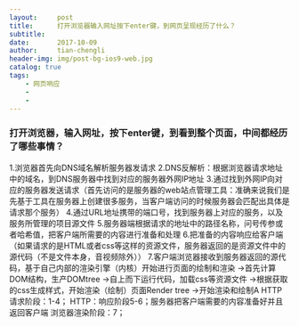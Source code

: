 ```yaml
---
layout:     post
title:      打开浏览器输入网址按下enter键，到网页呈现经历了什么？
subtitle:   
date:       2017-10-09
author:     tian-chengli
header-img: img/post-bg-ios9-web.jpg
catalog: true
tags:
    - 网页响应
    - 
    -
---
```


###  打开浏览器，输入网址，按下enter键，到看到整个页面，中间都经历了哪些事情？
1.浏览器首先向DNS域名解析服务器发请求
2.DNS反解析：根据浏览器请求地址中的域名，到DNS服务器中找到对应的服务器外网IP地址
3.通过找到外网IP向对应的服务器发送请求（首先访问的是服务器的web站点管理工具：准确来说我们是先基于工具在服务器上创建很多服务，当客户端访问的时候服务器会匹配出具体是请求那个服务）
4.通过URL地址携带的端口号，找到服务器上对应的服务，以及服务所管理的项目源文件
5.服务器端根据请求的地址中的路径名称，问号传参或者哈希值，把客户端所需要的内容进行准备和处理
6.把准备的内容响应给客户端（如果请求的是HTML或者css等这样的资源文件，服务器返回的是资源文件中的源代码（不是文件本身，音视频除外））
7.客户端浏览器接收到服务器返回的源代码，基于自己内部的渲染引擎（内核）开始进行页面的绘制和渲染
->首先计算DOM结构，生产DOMtree
->自上而下运行代码，加载css等资源文件
->根据获取的css生成样式，开始渲染（绘制）页面Render tree
->开始渲染和绘制A
HTTP请求阶段：1-4；
HTTP：响应阶段5-6；服务器把客户端需要的内容准备好并且返回客户端
浏览器渲染阶段：7；